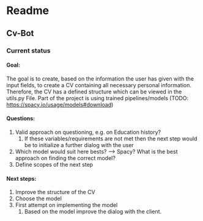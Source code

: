 # Readme
## Cv-Bot

### Current status
#### Goal:

The goal is to create, based on the information the user has given with the input fields, to create a CV containing all 
necessary personal information. Therefore, the CV has a defined structure which can be viewed in the utils.py File.
Part of the project is using trained pipelines/models (TODO: https://spacy.io/usage/models#download)

#### Questions: 
1. Valid approach on questioning, e.g. on Education history? 
   1. If these variables/requirements are not met then the next step would be to initialize a further dialog with the user
2. Which model would suit here bests? --> Spacy? What is the best approach on finding the correct model?
3. Define scopes of the next step 

#### Next steps: 
1. Improve the structure of the CV 
2. Choose the model 
3. First attempt on implementing the model 
   1. Based on the model improve the dialog with the client. 



